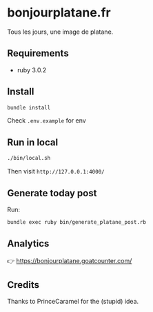 # bonjourplatane.fr

Tous les jours, une image de platane.

## Requirements

- ruby 3.0.2

## Install

```sh
bundle install
```

Check `.env.example` for env

## Run in local

```sh
./bin/local.sh
```

Then visit `http://127.0.0.1:4000/`

## Generate today post

Run:

```sh
bundle exec ruby bin/generate_platane_post.rb
```

## Analytics

👉 https://bonjourplatane.goatcounter.com/

## Credits

Thanks to PrinceCaramel for the (stupid) idea.
